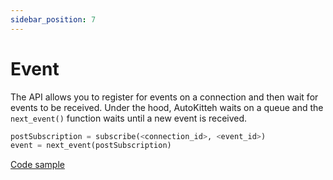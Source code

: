 ```yaml
---
sidebar_position: 7
---
```


# Event

The API allows you to register for events on a connection and then wait for events
to be received. Under the hood, AutoKitteh waits on a queue and the
`next_event()` function waits until a new event is received.

```python
postSubscription = subscribe(<connection_id>, <event_id>)
event = next_event(postSubscription)
```

[Code sample](https://github.com/autokitteh/kittehub/tree/main/samples/runtime_events)
